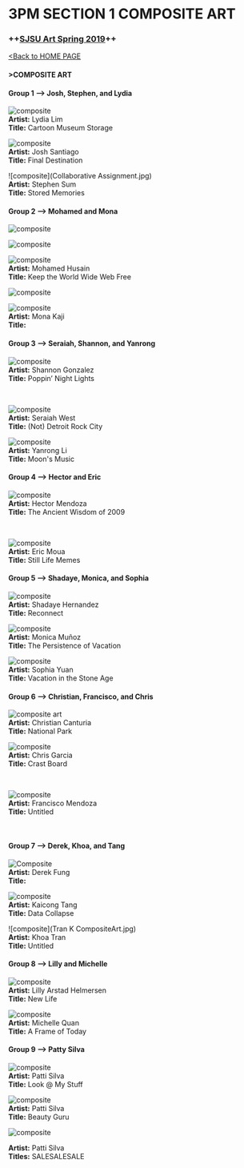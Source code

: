 # **3PM SECTION 1 COMPOSITE ART**

### **++[SJSU Art Spring 2019](https://carriehott.github.io/SJSU-Art74-Sp2019/)++**

[<Back to HOME PAGE](https://carriehott.github.io/SJSU-Art74-Sp2019/)

#### >COMPOSITE ART

#### **Group 1 --> Josh, Stephen, and Lydia**

![composite](Lim_L_CompositeArt.jpg)<br>
**Artist:** Lydia Lim<br>
**Title:** Cartoon Museum Storage
<br>

![composite](Santiago_J_Composite.jpg)<br>
**Artist:** Josh Santiago<br>
**Title:** Final Destination

![composite](Collaborative Assignment.jpg)<br>
**Artist:** Stephen Sum<br>
**Title:** Stored Memories

#### **Group 2 --> Mohamed and Mona**

![composite](Husain_M_CompositeArt1.png)<br>

![composite](Husain_M_CompositeArt2.png)<br>

![composite](Husain_M_CompositeArt3.png)<br>
**Artist:** Mohamed Husain<br>
**Title:** Keep the World Wide Web Free
<br>


![composite](Kaji_FirstInitial_CompositeArt.jpg)<br>

![composite](Kaji_FirstInitial_CompositeArt_2.jpg)<br>
**Artist:** Mona Kaji<br>
**Title:**
<br>

#### **Group 3 --> Seraiah, Shannon, and Yanrong**

![composite](Gonzalez_S_CompositeArt.jpg)<br>
**Artist:** Shannon Gonzalez<br>
**Title:** Poppin’ Night Lights

<br>

![composite](West_S_CompositeArt-1.jpg)<br>
**Artist:** Seraiah West<br>
**Title:** (Not) Detroit Rock City
<br>

![composite](liyanrong_composite.jpg)<br>
**Artist:** Yanrong Li<br>
**Title:** Moon's Music
<br>

#### **Group 4 --> Hector and Eric**

![composite](Mendoza_H_CompositeArt.jpg)<br>
**Artist:** Hector Mendoza<br>
**Title:** The Ancient Wisdom of 2009

<br>

![composite](Moua_E_CompositeArt.jpg)<br>
**Artist:** Eric Moua<br>
**Title:** Still Life Memes
<br>

#### **Group 5 --> Shadaye, Monica, and Sophia**

![composite](Hernandez_S_CompositeArt.jpg)<br>
**Artist:** Shadaye Hernandez<br>
**Title:** Reconnect
<br>

![composite](Munoz_M_CompositeArt.jpg)<br>
**Artist:** Monica Muñoz<br>
**Title:** The Persistence of Vacation
<br>

![composite](Yuan_S_CompositeArt.jpg)<br>
**Artist:** Sophia Yuan<br>
**Title:** Vacation in the Stone Age
<br>

#### **Group 6 --> Christian, Francisco, and Chris**

![composite art](christian_c_compositeart.jpg)<br>
**Artist:** Christian Canturia<br>
**Title:** National Park
<br>

![composite](Garcia_CA_CompositeArt.jpg)<br>
**Artist:** Chris Garcia<br>
**Title:** Crast Board

<br>

![composite](Mendoza_Art74collage.jpg)<br>
**Artist:** Francisco Mendoza<br>
**Title:** Untitled

<br>

#### **Group 7 --> Derek, Khoa, and Tang**

![Composite](Fung_D_CompositeArt.jpg)<br>
**Artist:** Derek Fung<br>
**Title:**
<br>

![composite](Tang_K_CompositeArt.jpg)<br>
**Artist:** Kaicong Tang<br>
**Title:** Data Collapse
<br>

![composite](Tran K CompositeArt.jpg)<br>
**Artist:** Khoa Tran<br>
**Title:** Untitled
<br>


#### **Group 8 --> Lilly and Michelle**
![composite](Helmersen_LA_CompositeArt.jpg)<br>
**Artist:** Lilly Arstad Helmersen<br>
**Title:** New Life
<br>

![composite](Quan_M_CompositeArt.png)<br>
**Artist:** Michelle Quan<br>
**Title:** A Frame of Today
<br>


#### **Group 9 --> Patty Silva**

![composite](Silva_P_Composite1.jpg)<br>
**Artist:** Patti Silva<br>
**Title:** Look @ My Stuff

![composite](Silva_P_Composite2.jpg)<br>
**Artist:** Patti Silva<br>
**Title:** Beauty Guru

![composite](Silva_P_Composite3.jpg)<br>

**Artist:** Patti Silva<br>
**Titles:**  SALESALESALE
<br>
